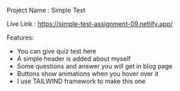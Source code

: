 Project Name : Simple Test

Live Link : https://simple-test-assignment-09.netlify.app/

Features:
* You can give quiz test here
* A simple header is added about myself
* Some questions and answer you will get in blog page
* Buttons show animations when you hover over it
* I use TAILWIND framework to make this one